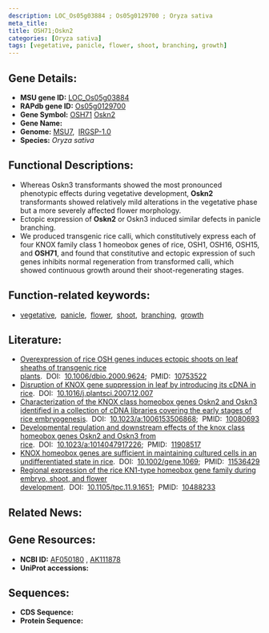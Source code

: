 ```yaml
---
description: LOC_Os05g03884 ; Os05g0129700 ; Oryza sativa
meta_title:
title: OSH71;Oskn2
categories: [Oryza sativa]
tags: [vegetative, panicle, flower, shoot, branching, growth]
---
```


## Gene Details:
- **MSU gene ID:** [LOC_Os05g03884](http://rice.uga.edu/cgi-bin/ORF_infopage.cgi?orf=LOC_Os05g03884)  
- **RAPdb gene ID:** [Os05g0129700](https://rapdb.dna.affrc.go.jp/locus/?name=Os05g0129700)  
- **Gene Symbol:** <u>OSH71</u>&nbsp;<u>Oskn2</u>
- **Gene Name:**
- **Genome:**  [MSU7](http://rice.uga.edu/),&nbsp;&nbsp;[IRGSP-1.0](https://rapdb.dna.affrc.go.jp/download/irgsp1.html)
- **Species:** *Oryza sativa*

## Functional Descriptions:
   - Whereas Oskn3 transformants showed the most pronounced phenotypic effects during vegetative development, **Oskn2** transformants showed relatively mild alterations in the vegetative phase but a more severely affected flower morphology.
   - Ectopic expression of **Oskn2** or Oskn3 induced similar defects in panicle branching.
   - We produced transgenic rice calli, which constitutively express each of four KNOX family class 1 homeobox genes of rice, OSH1, OSH16, OSH15, and **OSH71**, and found that constitutive and ectopic expression of such genes inhibits normal regeneration from transformed calli, which showed continuous growth around their shoot-regenerating stages.

## Function-related keywords:
   - [vegetative](/tags/vegetative/),&nbsp;&nbsp;[panicle](/tags/panicle/),&nbsp;&nbsp;[flower](/tags/flower/),&nbsp;&nbsp;[shoot](/tags/shoot/),&nbsp;&nbsp;[branching](/tags/branching/),&nbsp;&nbsp;[growth](/tags/growth/)

## Literature:
   - [Overexpression of rice OSH genes induces ectopic shoots on leaf sheaths of transgenic rice plants](https://www.doi.org/10.1006/dbio.2000.9624).&nbsp;&nbsp;DOI:&nbsp;&nbsp;[10.1006/dbio.2000.9624](https://www.doi.org/10.1006/dbio.2000.9624);&nbsp;&nbsp;PMID:&nbsp;&nbsp;[10753522](https://pubmed.ncbi.nlm.nih.gov/10753522/)
   - [Disruption of KNOX gene suppression in leaf by introducing its cDNA in rice](https://www.doi.org/10.1016/j.plantsci.2007.12.007).&nbsp;&nbsp;DOI:&nbsp;&nbsp;[10.1016/j.plantsci.2007.12.007](https://www.doi.org/10.1016/j.plantsci.2007.12.007)
   - [Characterization of the KNOX class homeobox genes Oskn2 and Oskn3 identified in a collection of cDNA libraries covering the early stages of rice embryogenesis](https://www.doi.org/10.1023/a:1006153506868).&nbsp;&nbsp;DOI:&nbsp;&nbsp;[10.1023/a:1006153506868](https://www.doi.org/10.1023/a:1006153506868);&nbsp;&nbsp;PMID:&nbsp;&nbsp;[10080693](https://pubmed.ncbi.nlm.nih.gov/10080693/)
   - [Developmental regulation and downstream effects of the knox class homeobox genes Oskn2 and Oskn3 from rice](https://www.doi.org/10.1023/a:1014047917226).&nbsp;&nbsp;DOI:&nbsp;&nbsp;[10.1023/a:1014047917226](https://www.doi.org/10.1023/a:1014047917226);&nbsp;&nbsp;PMID:&nbsp;&nbsp;[11908517](https://pubmed.ncbi.nlm.nih.gov/11908517/)
   - [KNOX homeobox genes are sufficient in maintaining cultured cells in an undifferentiated state in rice](https://www.doi.org/10.1002/gene.1069).&nbsp;&nbsp;DOI:&nbsp;&nbsp;[10.1002/gene.1069](https://www.doi.org/10.1002/gene.1069);&nbsp;&nbsp;PMID:&nbsp;&nbsp;[11536429](https://pubmed.ncbi.nlm.nih.gov/11536429/)
   - [Regional expression of the rice KN1-type homeobox gene family during embryo, shoot, and flower development](https://www.doi.org/10.1105/tpc.11.9.1651).&nbsp;&nbsp;DOI:&nbsp;&nbsp;[10.1105/tpc.11.9.1651](https://www.doi.org/10.1105/tpc.11.9.1651);&nbsp;&nbsp;PMID:&nbsp;&nbsp;[10488233](https://pubmed.ncbi.nlm.nih.gov/10488233/)

## Related News:

## Gene Resources:
- **NCBI ID:**  [AF050180](http://www.ncbi.nlm.nih.gov/nuccore/AF050180)&nbsp;,&nbsp;[AK111878](http://www.ncbi.nlm.nih.gov/nuccore/AK111878)
- **UniProt accessions:** [](https://www.uniprot.org/uniprotkb//entry)

## Sequences:
- **CDS Sequence:**
- **Protein Sequence:**
